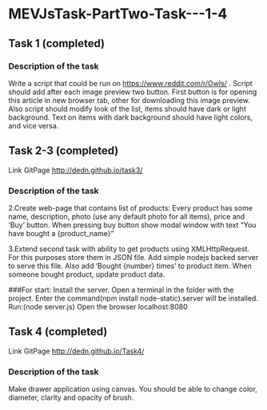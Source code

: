 # MEVJsTask-PartTwo-Task---1-4

## Task 1 (completed)
### Description of the task
Write a script that could be run on https://www.reddit.com/r/Owls/ . Script should add after each image preview two button. First button is for opening this article in new browser tab, other for downloading this image preview. Also script should modify look of the list, items should have dark or light background. Text on items with dark background should have light colors, and vice versa.

## Task 2-3 (completed)
Link GitPage http://dedn.github.io/task3/
### Description of the task
2.Create web-page that contains list of products: Every product has some name, description, photo (use any default photo for all items), price and ‘Buy’ button. When pressing buy button show modal window with text “You have bought a {product_name}”

3.Extend second task with ability to get products using XMLHttpRequest. For this purposes store them in JSON file. Add simple nodejs backed server to serve this file. Also add ‘Bought {number} times’ to product item. When someone bought product, update product data.

###For start:
Install the server. Open a terminal in the folder with the project. Enter the command(npm install node-static).server will be installed.  Run:(node server.js) Open the browser localhost:8080

## Task 4 (completed)
Link GitPage http://dedn.github.io/Task4/
### Description of the task
Make drawer application using canvas. You should be able to change color, diameter, clarity and opacity of brush.
